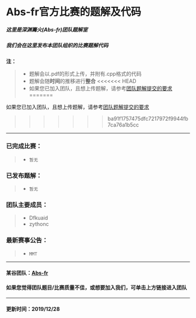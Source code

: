 # Abs-fr官方比赛的题解及代码

##### 这里是深渊篝火(Abs-fr)团队题解室

##### 我们会在这里发布本团队组织的比赛题解代码

**注：**

> - 题解会以.pdf的形式上传，并附有.cpp格式的代码
> - 题解会随**时间**的推移进行**整合**
<<<<<<< HEAD
> - 如果您已加入团队，且想上传题解，请参考[团队题解提交的要求](https://github.com/Dfkuaid/Abs-fr/blob/master/团队题解提交的要求.md)
=======

如果您已加入团队，且想上传题解，请参考[团队题解提交的要求](https://github.com/Dfkuaid/Abs-fr/blob/master/团队题解提交的要求.md)
>>>>>>> ba91f1757475dfc7217972f9944fb7ca76a1b5cc

---

### 已完成比赛：

> - ```暂无```
### 已发布题解：

> - ```暂无```
### 团队主要成员：

> - Dfkuaid
> - zythonc
### 最新赛事公告：
> - ```MMT```

---
#### 某谷团队：[Abs-fr](https://www.luogu.com.cn/team/23474)

#### 如果您觉得团队题目/比赛质量不佳，或想要加入我们，可单击上方链接进入团队

---
#### 更新时间：2019/12/28

